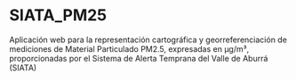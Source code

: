 # SIATA_PM25
Aplicación web para la representación cartográfica y georreferenciación de mediciones de Material Particulado PM2.5, expresadas en μg/m³, proporcionadas por el Sistema de Alerta Temprana del Valle de Aburrá (SIATA)
